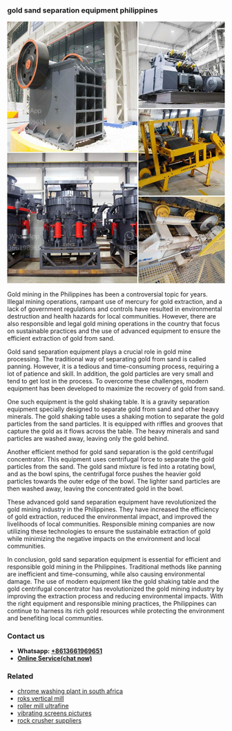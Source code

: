 <h3>gold sand separation equipment philippines</h3><img src='1708497588.jpg' alt=''><p>Gold mining in the Philippines has been a controversial topic for years. Illegal mining operations, rampant use of mercury for gold extraction, and a lack of government regulations and controls have resulted in environmental destruction and health hazards for local communities. However, there are also responsible and legal gold mining operations in the country that focus on sustainable practices and the use of advanced equipment to ensure the efficient extraction of gold from sand.</p><p>Gold sand separation equipment plays a crucial role in gold mine processing. The traditional way of separating gold from sand is called panning. However, it is a tedious and time-consuming process, requiring a lot of patience and skill. In addition, the gold particles are very small and tend to get lost in the process. To overcome these challenges, modern equipment has been developed to maximize the recovery of gold from sand.</p><p>One such equipment is the gold shaking table. It is a gravity separation equipment specially designed to separate gold from sand and other heavy minerals. The gold shaking table uses a shaking motion to separate the gold particles from the sand particles. It is equipped with riffles and grooves that capture the gold as it flows across the table. The heavy minerals and sand particles are washed away, leaving only the gold behind.</p><p>Another efficient method for gold sand separation is the gold centrifugal concentrator. This equipment uses centrifugal force to separate the gold particles from the sand. The gold sand mixture is fed into a rotating bowl, and as the bowl spins, the centrifugal force pushes the heavier gold particles towards the outer edge of the bowl. The lighter sand particles are then washed away, leaving the concentrated gold in the bowl.</p><p>These advanced gold sand separation equipment have revolutionized the gold mining industry in the Philippines. They have increased the efficiency of gold extraction, reduced the environmental impact, and improved the livelihoods of local communities. Responsible mining companies are now utilizing these technologies to ensure the sustainable extraction of gold while minimizing the negative impacts on the environment and local communities.</p><p>In conclusion, gold sand separation equipment is essential for efficient and responsible gold mining in the Philippines. Traditional methods like panning are inefficient and time-consuming, while also causing environmental damage. The use of modern equipment like the gold shaking table and the gold centrifugal concentrator has revolutionized the gold mining industry by improving the extraction process and reducing environmental impacts. With the right equipment and responsible mining practices, the Philippines can continue to harness its rich gold resources while protecting the environment and benefiting local communities.</p><h3>Contact us</h3><ul><li><strong>Whatsapp:&nbsp;<a href="https://wa.me/8613661969651">+8613661969651</a></strong></li><li><a href="https://swt.shibang-china.com/?git&amp;zhl&amp;gold sand separation equipment philippines"><strong>Online Service(chat now)</strong></a></li></ul><h3>Related</h3><ul><li><a href='chrome washing plant in south africa.md'>chrome washing plant in south africa</a></li><li><a href='roks vertical mill.md'>roks vertical mill</a></li><li><a href='roller mill ultrafine.md'>roller mill ultrafine</a></li><li><a href='vibrating screens pictures.md'>vibrating screens pictures</a></li><li><a href='rock crusher suppliers.md'>rock crusher suppliers</a></li></ul>